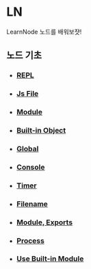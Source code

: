 # LN

LearnNode
노드를 배워보쟛!

## 노드 기초

- ### [REPL](/KnowNode/REPL.md)
- ### [Js File](/KnowNode/Js.md)
- ### [Module](/KnowNode/Module.md)
- ### [Built-in Object](/KnowNode/Built-in-Object.md)
- ### [Global](/KnowNode/Global.md)
- ### [Console](/KnowNode/Console.md)
- ### [Timer](/KnowNode/Timer.md)
- ### [Filename](/KnowNode/Filename.md)
- ### [Module, Exports](/KnowNode/module,%20exports.md)
- ### [Process](/KnowNode/Process.md)
- ### [Use Built-in Module](/KnowNode/Use%20Buile-in%20Module.md)
